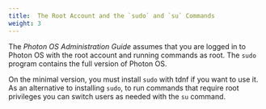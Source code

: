 ```yaml
---
title:  The Root Account and the `sudo` and `su` Commands
weight: 3
---
```


The *Photon OS Administration Guide* assumes that you are logged in to Photon OS with the root account and running commands as root. The `sudo` program contains the full version of Photon OS. 

On the minimal version, you must install `sudo` with tdnf if you want to use it. As an alternative to installing `sudo`, to run commands that require root privileges you can switch users as needed with the `su` command.